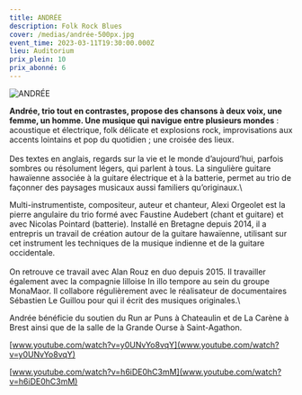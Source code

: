 ```yaml
---
title: ANDRÉE
description: Folk Rock Blues
cover: /medias/andrée-500px.jpg
event_time: 2023-03-11T19:30:00.000Z
lieu: Auditorium
prix_plein: 10
prix_abonné: 6
---
```

![ANDRÉE](/medias/andrée-500px.jpg)

**Andrée, trio tout en contrastes, propose des chansons à deux voix, une femme, un homme. Une musique qui navigue entre plusieurs mondes** : acoustique et électrique, folk délicate et explosions rock, improvisations aux accents lointains et pop du quotidien ; une croisée des lieux. \
\
Des textes en anglais, regards sur la vie et le monde d’aujourd’hui, parfois sombres ou résolument légers, qui parlent à tous. La singulière guitare hawaïenne associée à la guitare électrique et à la batterie, permet au trio de façonner des paysages musicaux aussi familiers qu’originaux.\

Multi-instrumentiste, compositeur, auteur et chanteur, Alexi Orgeolet est la pierre angulaire du trio formé avec Faustine Audebert (chant et guitare) et avec Nicolas Pointard (batterie). Installé en Bretagne depuis 2014, il a entrepris un travail de création autour de la guitare hawaïenne, utilisant sur cet instrument les techniques de la musique indienne et de la guitare occidentale. \
\
On retrouve ce travail avec Alan Rouz en duo depuis 2015. Il travailler également avec la compagnie lilloise In illo tempore au sein du groupe MonaMaor. Il collabore régulièrement avec le réalisateur de documentaires Sébastien Le Guillou pour qui il écrit des musiques originales.\

Andrée bénéficie du soutien du Run ar Puns à Chateaulin et de La Carène à Brest ainsi que de la salle de la Grande Ourse à Saint-Agathon.

[www.youtube.com/watch?v=y0UNvYo8vqY](www.youtube.com/watch?v=y0UNvYo8vqY)

[www.youtube.com/watch?v=h6iDE0hC3mM](www.youtube.com/watch?v=h6iDE0hC3mM)